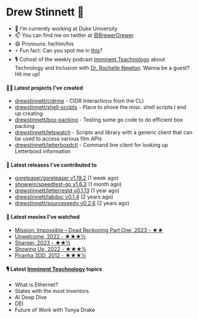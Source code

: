 
# Drew Stinnett 👋

- 🔭 I’m currently working at Duke University
- 📫 You can find me on twitter at [@BrewerDrewer](https://twitter.com/BrewerDrewer)
- 😄 Pronouns: he/him/his
- ⚡ Fun fact: Can you spot me in [this](https://www.youtube.com/watch?v=oL9WnB0qHBA)?
- 🎙 Cohost of the weekly podcast [Imminent Teachnology](https://podcast.imminentteachnology.com/) about Technology and Inclusion with [Dr. Rochelle Newton](https://www.linkedin.com/in/drrochellenewton/). Wanna be a guest? Hit me up!

#### 👨‍💻 Latest projects I've created
- [drewstinnett/cidrme](https://github.com/drewstinnett/cidrme) - CIDR Interactions from the CLI
- [drewstinnett/shell-scripts](https://github.com/drewstinnett/shell-scripts) - Place to shove the misc. shell scripts I end up creating
- [drewstinnett/box-packing](https://github.com/drewstinnett/box-packing) - Testing some go code to do efficient box packing
- [drewstinnett/letswatch](https://github.com/drewstinnett/letswatch) - Scripts and library with a generic client that can be used to access various film APIs
- [drewstinnett/letterboxdctl](https://github.com/drewstinnett/letterboxdctl) - Command line client for looking up Letterboxd information

#### 🚀 Latest releases I've contributed to
- [goreleaser/goreleaser v1.19.2](https://github.com/goreleaser/goreleaser/releases/tag/v1.19.2) (1 week ago)
- [showwin/speedtest-go v1.6.3](https://github.com/showwin/speedtest-go/releases/tag/v1.6.3) (1 month ago)
- [drewstinnett/letterrestd v0.1.13](https://github.com/drewstinnett/letterrestd/releases/tag/v0.1.13) (1 year ago)
- [drewstinnett/labdoc v0.1.4](https://github.com/drewstinnett/labdoc/releases/tag/v0.1.4) (2 years ago)
- [drewstinnett/sourceseedy v0.2.6](https://github.com/drewstinnett/sourceseedy/releases/tag/v0.2.6) (2 years ago)

#### 🍿 Latest movies I've watched
- [Mission: Impossible – Dead Reckoning Part One, 2023 - ★★](https://letterboxd.com/mondodrew/film/mission-impossible-dead-reckoning-part-one/)
- [Unwelcome, 2022 - ★★★½](https://letterboxd.com/mondodrew/film/unwelcome-2022/)
- [Sharper, 2023 - ★★½](https://letterboxd.com/mondodrew/film/sharper/)
- [Showing Up, 2022 - ★★★½](https://letterboxd.com/mondodrew/film/showing-up-2022/)
- [Piranha 3DD, 2012 - ★★★½](https://letterboxd.com/mondodrew/film/piranha-3dd/)

#### 🎙 Latest [Imminent Teachnology](https://podcast.imminentteachnology.com/) topics
- What is Ethernet?
- States with the most Inventors
- AI Deep Dive
- DEI
- Future of Work with Tonya Drake
